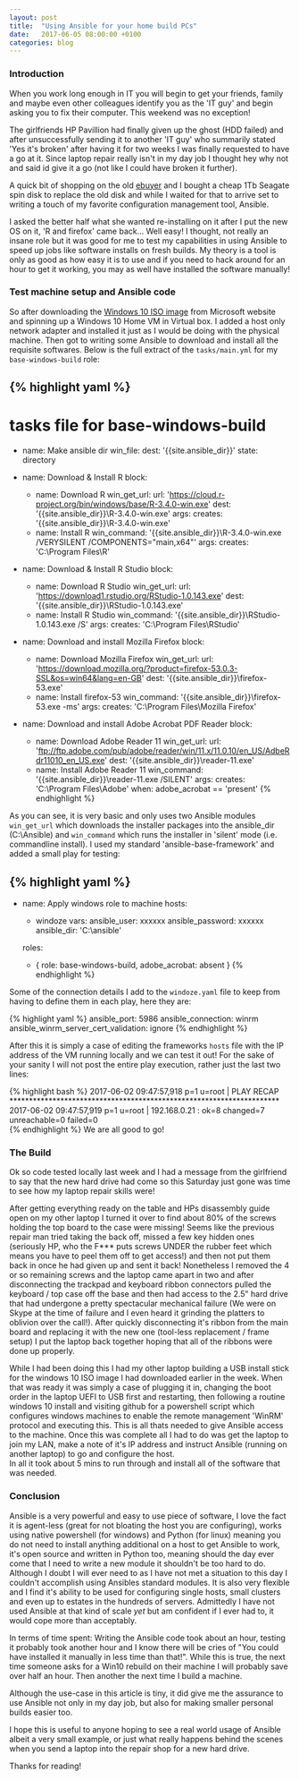 ```yaml
---
layout: post
title:  "Using Ansible for your home build PCs"
date:   2017-06-05 08:00:00 +0100
categories: blog
---
```

### Introduction
When you work long enough in IT you will begin to get your friends, family and
maybe even other colleagues identify you as the 'IT guy' and begin asking you
to fix their computer.  This weekend was no exception!

The girlfriends HP Pavillion had finally given up the ghost (HDD failed) and after
unsuccessfully sending it to another 'IT guy' who summarily stated 'Yes it's broken'
after having it for two weeks I was finally requested to have a go at it.  Since
laptop repair really isn't in my day job I thought hey why not and said id give
it a go (not like I could have broken it further).

A quick bit of shopping on the old [ebuyer](https://ebuyer.com) and I bought a cheap
1Tb Seagate spin disk to replace the old disk and while I waited for that to arrive
set to writing a touch of my favorite configuration management tool, Ansible.

I asked the better half what she wanted re-installing on it after I put the new
OS on it, 'R and firefox' came back... Well easy! I thought, not really an insane
role but it was good for me to test my capabilities in using Ansible to speed up
jobs like software installs on fresh builds.  My theory is a tool is only as good
as how easy it is to use and if you need to hack around for an hour to get it
working, you may as well have installed the software manually!

### Test machine setup and Ansible code
So after downloading the [Windows 10 ISO image](https://www.microsoft.com/en-gb/software-download/windows10ISO) from
Microsoft website and spinning up a Windows 10 Home VM in Virtual box. I added a
host only network adapter and installed it just as I would be doing with the physical
machine.  Then got to writing some Ansible to download and install all the requisite
softwares.  Below is the full extract of the `tasks/main.yml` for my `base-windows-build` role:

{% highlight yaml %}
---
# tasks file for base-windows-build
- name: Make ansible dir
  win_file:
    dest: '{{site.ansible_dir}}'
    state: directory

- name: Download & Install R
  block:
    - name: Download R
      win_get_url:
        url: 'https://cloud.r-project.org/bin/windows/base/R-3.4.0-win.exe'
        dest: '{{site.ansible_dir}}\R-3.4.0-win.exe'
      args:
        creates: '{{site.ansible_dir}}\R-3.4.0-win.exe'
    - name: Install R
      win_command: '{{site.ansible_dir}}\R-3.4.0-win.exe /VERYSILENT /COMPONENTS="main,x64"'
      args:
        creates: 'C:\Program Files\R'

- name: Download & Install R Studio
  block:
    - name: Download R Studio
      win_get_url:
        url: 'https://download1.rstudio.org/RStudio-1.0.143.exe'
        dest: '{{site.ansible_dir}}\RStudio-1.0.143.exe'
    - name: Install R Studio
      win_command: '{{site.ansible_dir}}\RStudio-1.0.143.exe /S'
      args:
        creates: 'C:\Program Files\RStudio'

- name: Download and install Mozilla Firefox
  block:
    - name: Download Mozilla Firefox
      win_get_url:
        url: 'https://download.mozilla.org/?product=firefox-53.0.3-SSL&os=win64&lang=en-GB'
        dest: '{{site.ansible_dir}}\firefox-53.exe'
    - name: Install firefox-53
      win_command: '{{site.ansible_dir}}\firefox-53.exe -ms'
      args:
        creates: 'C:\Program Files\Mozilla Firefox'

- name: Download and install Adobe Acrobat PDF Reader
  block:
    - name: Download Adobe Reader 11
      win_get_url:
        url: 'ftp://ftp.adobe.com/pub/adobe/reader/win/11.x/11.0.10/en_US/AdbeRdr11010_en_US.exe'
        dest: '{{site.ansible_dir}}\reader-11.exe'
    - name: Install Adobe Reader 11
      win_command: '{{site.ansible_dir}}\reader-11.exe /SILENT'
      args:
        creates: 'C:\Program Files\Adobe'
  when: adobe_acrobat == 'present'
{% endhighlight %}


As you can see, it is very basic and only uses two Ansible modules `win_get_url`
which downloads the installer packages into the ansible_dir (C:\Ansible) and
`win_command` which runs the installer in 'silent' mode (i.e. commandline install).
I used my standard 'ansible-base-framework' and added a small play for testing:

{% highlight yaml %}
---
- name: Apply windows role to machine
  hosts:
    - windoze
  vars:
    ansible_user: xxxxxx
    ansible_password: xxxxxx
    ansible_dir: 'C:\ansible'

  roles:
    - { role: base-windows-build,
      adobe_acrobat: absent }
{% endhighlight %}

Some of the connection details I add to the `windoze.yaml` file to keep from having
to define them in each play, here they are:

{% highlight yaml %}
ansible_port: 5986
ansible_connection: winrm
ansible_winrm_server_cert_validation: ignore
{% endhighlight %}

After this it is simply a case of editing the frameworks `hosts` file with the IP
address of the VM running locally and we can test it out!  For the sake of your
sanity I will not post the entire play execution, rather just the last two lines:

{% highlight bash %}
2017-06-02 09:47:57,918 p=1 u=root |  PLAY RECAP *********************************************************************
2017-06-02 09:47:57,919 p=1 u=root |  192.168.0.21               : ok=8    changed=7    unreachable=0    failed=0   
{% endhighlight %}
We are all good to go!

### The Build
Ok so code tested locally last week and I had a message from the girlfriend to say
that the new hard drive had come so this Saturday just gone was time to see how my
laptop repair skills were!  

After getting everything ready on the table and HPs
disassembly guide open on my other laptop I turned it over to find about 80% of
the screws holding the top board to the case were missing!  Seems like the previous
repair man tried taking the back off, missed a few key hidden ones
(seriously HP, who the F*** puts screws UNDER the rubber feet which means you have
to peel them off to get access!) and then not put them back in once he had
given up and sent it back!  Nonetheless I removed the 4 or so remaining screws and
the laptop came apart in two and after disconnecting the trackpad and keyboard
ribbon connectors pulled the keyboard / top case off the base and then had access
to the 2.5" hard drive that had undergone a pretty spectacular mechanical failure
(We were on Skype at the time of failure and I even heard it grinding the platters
to oblivion over the call!).  After quickly disconnecting it's ribbon from the main
board and replacing it with the new one (tool-less replacement / frame setup) I put
the laptop back together hoping that all of the ribbons were done up properly.  

While I had been doing this I had my other laptop building a USB install stick for
the windows 10 ISO image I had downloaded earlier in the week. When that was ready
it was simply a case of plugging it in, changing the boot order in the laptop UEFI
to USB first and restarting, then following a routine windows 10 install and
visiting github for a powershell script which configures windows machines to enable
the remote management 'WinRM' protocol and executing this.  This is all thats needed
to give Ansible access to the machine.  Once this was complete all I had to do was
get the laptop to join my LAN, make a note of it's IP address and instruct Ansible
(running on another laptop) to go and configure the host.  
In all it took about 5 mins to run through and install all of the software that was needed.

### Conclusion
Ansible is a very powerful and easy to use piece of software, I love the fact it
is agent-less (great for not bloating the host you are configuring), works using
native powershell (for windows) and Python (for linux) meaning you do not need to
install anything additional on a host to get Ansible to work, it's open source
and written in Python too, meaning should the day ever come that I need to write a
new module it shouldn't be too hard to do.  Although I doubt I will ever need to
as I have not met a situation to this day I couldn't accomplish using Ansibles
standard modules.  It is also very flexible and I find it's ability to be used for
configuring single hosts, small clusters and even up to estates in the hundreds
of servers.  Admittedly I have not used Ansible at that kind of scale _yet_
but am confident if I ever had to, it would cope more than acceptably.

In terms of time spent:
Writing the Ansible code took about an hour, testing it probably took another hour
and I know there will be cries of "You could have installed it manually in less
time than that!".  While this is true, the next time someone asks for a Win10
rebuild on their machine I will probably save over half an hour.  Then another the
next time I build a machine.  

Although the use-case in this article is tiny, it did give me the assurance to use
Ansible not only in my day job, but also for making smaller personal builds easier too.  

I hope this is useful to anyone hoping to see a real world usage of Ansible albeit
a very small example, or just what really happens behind the scenes when you send
a laptop into the repair shop for a new hard drive.

Thanks for reading!
